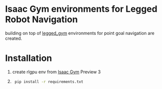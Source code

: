 # Isaac Gym environments for Legged Robot Navigation

building on top of [legged_gym](https://github.com/leggedrobotics/legged_gym) environments for 
point goal navigation are created.

# Installation
1. create rlgpu env from [Isaac Gym](https://developer.nvidia.com/isaac-gym) Preview 3
2. ```bash
    pip install -r requirements.txt
   ```
